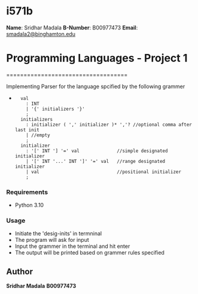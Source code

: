 # i571b

**Name**:		Sridhar Madala
**B-Number**:	B00977473
**Email**:		smadala2@binghamton.edu

# Programming Languages - Project 1
===================================

 Implementing Parser for the language spcified by the following grammer 

*       val
          : INT
          | '{' initializers '}'
          ;
        initializers
          : initializer ( ',' initializer )* ','? //optional comma after last init
          | //empty
          ;
        initializer
          : '[' INT '] '=' val              //simple designated initializer
          | '[' INT '...' INT ']' '=' val   //range designated initializer
          | val                             //positional initializer
          ;
        

### Requirements
* Python 3.10

### Usage
* Initiate the 'desig-inits' in termninal
* The program will ask for input
* Input the grammer in the terminal and hit enter
* The output will be printed based on grammer rules specified

## Author

**Sridhar Madala**
**B00977473**


